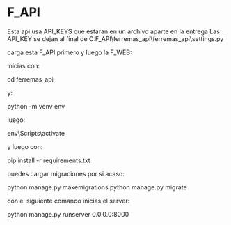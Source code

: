 # F_API

Esta api usa API_KEYS que estaran en un archivo aparte en la entrega
Las API_KEY se dejan al final de C:F_API\ferremas_api\ferremas_api\settings.py

carga esta F_API primero y luego la F_WEB:

inicias con:

cd ferremas_api

y:

python -m venv env

luego:

env\Scripts\activate

y luego con:

pip install -r requirements.txt

puedes cargar migraciones por si acaso:

python manage.py makemigrations
python manage.py migrate


con el siguiente comando inicias el server:

python manage.py runserver 0.0.0.0:8000